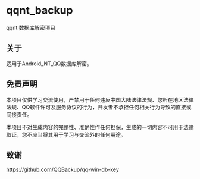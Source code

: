 # qqnt_backup
qqnt 数据库解密项目

## 关于
适用于Android_NT_QQ数据库解密。

## 免责声明
本项目仅供学习交流使用，严禁用于任何违反中国大陆法律法规、您所在地区法律法规、QQ软件许可及服务协议的行为，开发者不承担任何相关行为导致的直接或间接责任。

本项目不对生成内容的完整性、准确性作任何担保，生成的一切内容不可用于法律取证，您不应当将其用于学习与交流外的任何用途。

## 致谢
https://github.com/QQBackup/qq-win-db-key